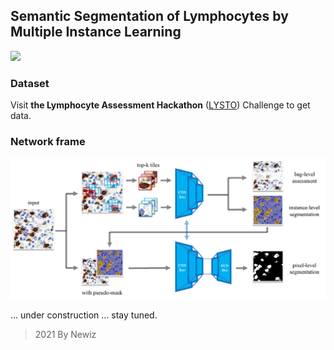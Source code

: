 ## Semantic Segmentation of Lymphocytes by Multiple Instance Learning

<a href="https://pytorch.org/"><img src="https://img.shields.io/badge/PyTorch-v1.9.0-red.svg?logo=PyTorch&style=for-the-badge" /></a>

### Dataset
Visit **the Lymphocyte Assessment Hackathon** ([LYSTO](https://lysto.grand-challenge.org/)) Challenge to get data.

### Network frame
![](network_frame.png)

... under construction ... stay tuned. 

> 2021 By Newiz
